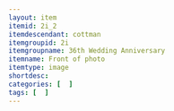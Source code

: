 ```yaml
---
layout: item
itemid: 2i_2
itemdescendant: cottman
itemgroupid: 2i
itemgroupname: 36th Wedding Anniversary
itemname: Front of photo
itemtype: image
shortdesc: 
categories: [  ]
tags: [  ]
---
```







